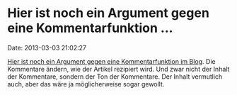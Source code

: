 Hier ist noch ein Argument gegen eine Kommentarfunktion \...
============================================================

Date: 2013-03-03 21:02:27

[Hier ist noch ein Argument gegen eine Kommentarfunktion im
Blog](http://www.nytimes.com/2013/03/03/opinion/sunday/this-story-stinks.html).
Die Kommentare ändern, wie der Artikel rezipiert wird. Und zwar nicht
der Inhalt der Kommentare, sondern der Ton der Kommentare. Der Inhalt
vermutlich auch, aber das wäre ja möglicherweise sogar gewollt.
